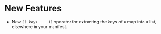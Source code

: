 # New Features

- New `(( keys ... ))` operator for extracting the keys of a map
  into a list, elsewhere in your manifest.
